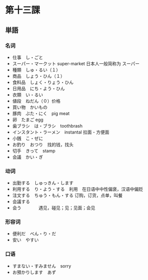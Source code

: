 # 第十三課

## 単語

### 名词

* 仕事　し・ごと
* スーパー・マークット super-market 日本人一般简称为 スーパー
* 種類　しゅ・るい（１）
* 商品　しょう・ひん（１）
* 食料品　しょく・りょう・ひん
* 日用品　にち・よう・ひん
* 衣類　い・るい
* 値段　ねだん（０）价格
* 買い物　かいもの
* 豚肉　ぶた・にく　pig  meat
* 卵　たまご egg
* 歯ブラシ　は・ブラシ　toothbrash
* インスタント・ラーメン　instantal 拉面 - 方便面
* 小銭　こ・ぜに
* お釣り　おつり　找的钱，找头
* 切手　きって　stamp
* 会議　かい・ぎ

### 动词

* 出勤する　しゅっきん・します
* 利用する　り・よう・する　利用　在日语中中性偏褒，汉语中偏贬
* 注文する　ちゅう・もん・する 订购，订货，点单，叫餐
* 会議する
* 会う　　　　遇见，碰见；见；见面；会见

### 形容词

* 便利だ　べん・り・だ
* 安い　やすい

### 口语

* すまない・すみません　sorry
* お預かりします　あず
